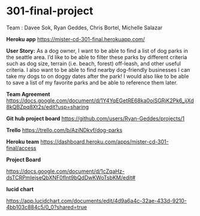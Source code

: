 # 301-final-project
Team :  Davee Sok, Ryan Geddes, Chris Bortel, Michelle Salazar

**Heroku app**
https://mister-cd-301-final.herokuapp.com/

**User Story:** As a dog owner, I want to be able to find a list of dog parks in the seattle area.  I’d like to be able to filter these parks by different criteria such as dog size, terrain (i.e. beach, forest) off-leash, and other useful criteria.  I also want to be able to find nearby dog-friendly businesses I can take my dogs to on doggy dates after the park!  I would also like to be able to save a list of my favorite parks and be able to reference them later.  

**Team Agreement**
https://docs.google.com/document/d/1Y4YqEGetRE68ka0oiSGRjK2Pk6_ijXd8kQBZpq8Xt2s/edit?usp=sharing

**Git hub project board**
https://github.com/users/Ryan-Geddes/projects/1

**Trello** 
https://trello.com/b/AziNDkvf/dog-parks

**Heroku team**
https://dashboard.heroku.com/apps/mister-cd-301-final/access

**Project Board**

https://docs.google.com/document/d/1cZqaHz-dsTCRPmIejseQbXNF0flnt9bQdDwKWoTsbKM/edit#

**lucid chart**

https://app.lucidchart.com/documents/edit/4d9a6a4c-32ae-433d-9210-4bb103c884c5/0_0?shared=true
